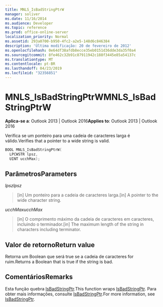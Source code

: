 ```yaml
---
title: MNLS_IsBadStringPtrW
manager: soliver
ms.date: 11/16/2014
ms.audience: Developer
ms.topic: reference
ms.prod: office-online-server
localization_priority: Normal
ms.assetid: 293a0700-b950-4fc2-a2e5-148d6c846384
description: 'Última modificação: 20 de fevereiro de 2012'
ms.openlocfilehash: 0e64df38afdb8ecce35eb0151d36dde3da35f0a4
ms.sourcegitcommit: 8fe462c32b91c87911942c188f3445e85a54137c
ms.translationtype: MT
ms.contentlocale: pt-BR
ms.lasthandoff: 04/23/2019
ms.locfileid: "32356851"
---
```

# <a name="mnls_isbadstringptrw"></a><span data-ttu-id="e883b-103">MNLS_IsBadStringPtrW</span><span class="sxs-lookup"><span data-stu-id="e883b-103">MNLS_IsBadStringPtrW</span></span>

  
  
<span data-ttu-id="e883b-104">**Aplica-se a**: Outlook 2013 | Outlook 2016</span><span class="sxs-lookup"><span data-stu-id="e883b-104">**Applies to**: Outlook 2013 | Outlook 2016</span></span> 
  
<span data-ttu-id="e883b-105">Verifica se um ponteiro para uma cadeia de caracteres larga é válido.</span><span class="sxs-lookup"><span data-stu-id="e883b-105">Verifies that a pointer to a wide string is valid.</span></span>
  
```cpp
BOOL MNLS_IsBadStringPtrW(
  LPCWSTR lpsz,
  UINT ucchMax);
```

## <a name="parameters"></a><span data-ttu-id="e883b-106">Parâmetros</span><span class="sxs-lookup"><span data-stu-id="e883b-106">Parameters</span></span>

 <span data-ttu-id="e883b-107">_lpsz_</span><span class="sxs-lookup"><span data-stu-id="e883b-107">_lpsz_</span></span>
  
> <span data-ttu-id="e883b-108">[in] Um ponteiro para a cadeia de caracteres larga.</span><span class="sxs-lookup"><span data-stu-id="e883b-108">[in] A pointer to the wide character string.</span></span>
    
 <span data-ttu-id="e883b-109">_ucchMax_</span><span class="sxs-lookup"><span data-stu-id="e883b-109">_ucchMax_</span></span>
  
> <span data-ttu-id="e883b-110">[in] O comprimento máximo da cadeia de caracteres em caracteres, incluindo o terminador.</span><span class="sxs-lookup"><span data-stu-id="e883b-110">[in] The maximum length of the string in characters including terminator.</span></span>
    
## <a name="return-value"></a><span data-ttu-id="e883b-111">Valor de retorno</span><span class="sxs-lookup"><span data-stu-id="e883b-111">Return value</span></span>

<span data-ttu-id="e883b-112">Retorna um Boolean que será true se a cadeia de caracteres for ruim.</span><span class="sxs-lookup"><span data-stu-id="e883b-112">Returns a Boolean that is true if the string is bad.</span></span>
  
## <a name="remarks"></a><span data-ttu-id="e883b-113">Comentários</span><span class="sxs-lookup"><span data-stu-id="e883b-113">Remarks</span></span>

<span data-ttu-id="e883b-114">Esta função quebra [IsBadStringPtr](https://msdn.microsoft.com/library/aa366714%28VS.85%29.aspx).</span><span class="sxs-lookup"><span data-stu-id="e883b-114">This function wraps [IsBadStringPtr](https://msdn.microsoft.com/library/aa366714%28VS.85%29.aspx).</span></span> <span data-ttu-id="e883b-115">Para obter mais informações, consulte [IsBadStringPtr](https://msdn.microsoft.com/library/aa366714%28VS.85%29.aspx).</span><span class="sxs-lookup"><span data-stu-id="e883b-115">For more information, see [IsBadStringPtr](https://msdn.microsoft.com/library/aa366714%28VS.85%29.aspx).</span></span>
  

